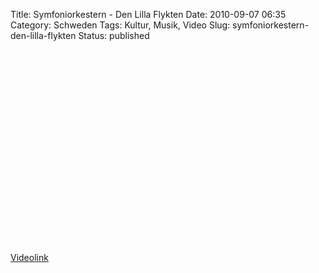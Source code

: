 Title: Symfoniorkestern - Den Lilla Flykten
Date: 2010-09-07 06:35
Category: Schweden
Tags: Kultur, Musik, Video
Slug: symfoniorkestern-den-lilla-flykten
Status: published

<p>
<object width="500" height="310">
<param name="movie" value="http://www.youtube-nocookie.com/v/2i5jpc6lXPs&amp;hl=de_DE&amp;fs=1&amp;"></param><param name="allowFullScreen" value="true"></param><param name="allowscriptaccess" value="always"></param>
<embed src="http://www.youtube-nocookie.com/v/2i5jpc6lXPs&amp;hl=de_DE&amp;fs=1&amp;" type="application/x-shockwave-flash" allowscriptaccess="always" allowfullscreen="true" width="500" height="310">
</embed>
</object>
  
[Videolink](http://www.youtube.com/watch?v=2i5jpc6lXPs)
</p>


